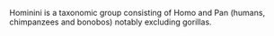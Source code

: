 Hominini is a taxonomic group consisting of Homo and Pan (humans, chimpanzees and bonobos) notably excluding gorillas.